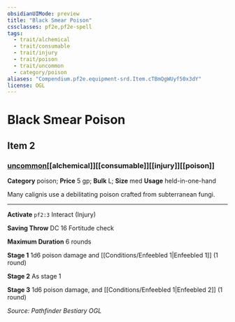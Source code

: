 ```yaml
---
obsidianUIMode: preview
title: "Black Smear Poison"
cssclasses: pf2e,pf2e-spell
tags:
  - trait/alchemical
  - trait/consumable
  - trait/injury
  - trait/poison
  - trait/uncommon
  - category/poison
aliases: "Compendium.pf2e.equipment-srd.Item.cTBmQgWUyf50x3dY"
license: OGL
---
```

# Black Smear Poison
## Item 2
### [uncommon](uncommon "Uncommon Rarity Trait")[[alchemical]][[consumable]][[injury]][[poison]]

**Category** poison; 
**Price** 5 gp; 
**Bulk** L; **Size** med
**Usage** held-in-one-hand

Many calignis use a debilitating poison crafted from subterranean fungi.

* * *

**Activate** `pf2:3` Interact (Injury)

**Saving Throw** DC 16 Fortitude check

**Maximum Duration** 6 rounds

**Stage 1** 1d6 poison damage and [[Conditions/Enfeebled 1|Enfeebled 1]] (1 round)

**Stage 2** As stage 1

**Stage 3** 1d6 poison damage, and [[Conditions/Enfeebled 1|Enfeebled 2]] (1 round)

*Source: Pathfinder Bestiary*
*OGL*